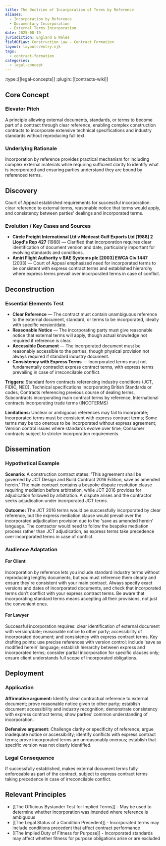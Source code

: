 ```yaml
---
title: The Doctrine of Incorporation of Terms by Reference
aliases:
  - Incorporation by Reference
  - Documentary Incorporation
  - External Terms Incorporation
date: 2025-08-19
jurisdiction: England & Wales
fieldOfLaw: Construction Law - Contract Formation
layout: layouts/entry.njk
tags:
  - contract-formation
categories:
  - legal-concept
---
```


:type::[[legal-concepts]]
:plugin::[[contracts-wiki]]

## Core Concept

### Elevator Pitch

A principle allowing external documents, standards, or terms to become part of a contract through clear reference, enabling complex construction contracts to incorporate extensive technical specifications and industry standards without reproducing full text.

### Underlying Rationale

Incorporation by reference provides practical mechanism for including complex external materials while requiring sufficient clarity to identify what is incorporated and ensuring parties understand they are bound by referenced terms.

## Discovery

Court of Appeal established requirements for successful incorporation: clear reference to external terms, reasonable notice that terms would apply, and consistency between parties' dealings and incorporated terms.

### Evolution / Key Cases and Sources

- **Circle Freight International Ltd v Medeast Gulf Exports Ltd [1988] 2 Lloyd's Rep 427** (1988) — Clarified that incorporation requires clear identification of document version and date, particularly important for evolving standards and conditions.
- **Amiri Flight Authority v BAE Systems plc [2003] EWCA Civ 1447** (2003) — Court of Appeal emphasized need for incorporated terms to be consistent with express contract terms and established hierarchy where express terms prevail over incorporated terms in case of conflict.

## Deconstruction

### Essential Elements Test

- **Clear Reference** — The contract must contain unambiguous reference to the external document, standard, or terms to be incorporated, ideally with specific version/date.
- **Reasonable Notice** — The incorporating party must give reasonable notice that external terms will apply, though actual knowledge not required if reference is clear.
- **Accessible Document** — The incorporated document must be reasonably accessible to the parties, though physical provision not always required if standard industry document.
- **Consistency with Express Terms** — Incorporated terms must not fundamentally contradict express contract terms, with express terms prevailing in case of irreconcilable conflict.

**Triggers:** Standard form contracts referencing industry conditions (JCT, FIDIC, NEC), Technical specifications incorporating British Standards or codes, Contracts referencing previous course of dealing terms, Subcontracts incorporating main contract terms by reference, International contracts incorporating trade terms (INCOTERMS)

**Limitations:** Unclear or ambiguous references may fail to incorporate; Incorporated terms must be consistent with express contract terms; Some terms may be too onerous to be incorporated without express agreement; Version control issues where standards evolve over time; Consumer contracts subject to stricter incorporation requirements

## Dissemination

### Hypothetical Example

**Scenario:** A construction contract states: 'This agreement shall be governed by JCT Design and Build Contract 2016 Edition, save as amended herein.' The main contract contains a bespoke dispute resolution clause requiring mediation before arbitration, while JCT 2016 provides for adjudication followed by arbitration. A dispute arises and the contractor seeks adjudication under incorporated JCT terms.

**Outcome:** The JCT 2016 terms would be successfully incorporated by clear reference, but the express mediation clause would prevail over the incorporated adjudication provision due to the 'save as amended herein' language. The contractor would need to follow the bespoke mediation process rather than JCT adjudication, as express terms take precedence over incorporated terms in case of conflict.

### Audience Adaptation

#### For Client

Incorporation by reference lets you include standard industry terms without reproducing lengthy documents, but you must reference them clearly and ensure they're consistent with your main contract. Always specify exact versions and dates of incorporated documents, and check that incorporated terms don't conflict with your express contract terms. Be aware that incorporating standard terms means accepting all their provisions, not just the convenient ones.

#### For Lawyer

Successful incorporation requires: clear identification of external document with version/date; reasonable notice to other party; accessibility of incorporated document; and consistency with express contract terms. Key drafting points: use precise references with version control; include 'save as modified herein' language; establish hierarchy between express and incorporated terms; consider partial incorporation for specific clauses only; ensure client understands full scope of incorporated obligations.

## Deployment

### Application

**Affirmative argument:** Identify clear contractual reference to external document; prove reasonable notice given to other party; establish document accessibility and industry recognition; demonstrate consistency with express contract terms; show parties' common understanding of incorporation.

**Defensive argument:** Challenge clarity or specificity of reference; argue inadequate notice or accessibility; identify conflicts with express contract terms; prove incorporated terms are unreasonably onerous; establish that specific version was not clearly identified.

### Legal Consequence

If successfully established, makes external document terms fully enforceable as part of the contract, subject to express contract terms taking precedence in case of irreconcilable conflict.

## Relevant Principles

- [[The Officious Bystander Test for Implied Terms]] - May be used to determine whether incorporation was intended where reference is ambiguous
- [[The Legal Status of a Condition Precedent]] - Incorporated terms may include conditions precedent that affect contract performance
- [[The Implied Duty of Fitness for Purpose]] - Incorporated standards may affect whether fitness for purpose obligations arise or are excluded
